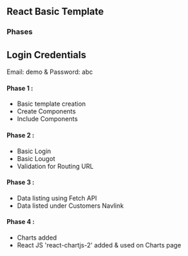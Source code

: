 ## React Basic Template

### Phases

## Login Credentials

Email: demo & Password: abc

#### Phase 1 :
* Basic template creation
* Create Components
* Include Components

#### Phase 2 :
* Basic Login
* Basic Lougot
* Validation for Routing URL

#### Phase 3 :
* Data listing using Fetch API
* Data listed under Customers Navlink

#### Phase 4 :
* Charts added
* React JS 'react-chartjs-2' added & used on Charts page
